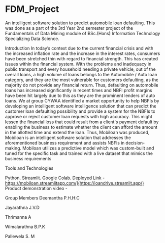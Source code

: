 # FDM_Project

An intelligent software solution to predict automobile loan defaulting.
This was done as a part of the 3rd Year 2nd semester project of the Fundamentals of Data Mining module of BSc.(Hons) Information Technology Specializing Data Science.

Introduction
In today’s context due to the current financial crisis and with the increased inflation rate and the increase in the interest rates, consumers have been stretched thin with regard to financial strength. This has created issues within the financial system. With the problems and inadequacy in public transport and every household needing a private vehicle, out of the overall loans, a high volume of loans belongs to the Automobile / Auto loan category, and they are the most vulnerable for customers defaulting, as the majority do not provide any financial return. Thus, defaulting on automobile loans has increased significantly in recent times and NBFI profit margins have been hit largely due to this as they are the prominent lenders of auto loans. We at group CYWAA identified a market opportunity to help NBFIs by developing an intelligent software intelligence solution that can predict the customer loan defaulting possibility and provide a system for the NBFIs to approve or reject customer loan requests with high accuracy. This might lessen the financial loss that could result from a client's payment default by enabling the business to estimate whether the client can afford the amount in the allotted time and extend the loan. Thus, Mobiloan was produced, Mobiloan is an intelligent software solution that addresses the aforementioned business requirement and assists NBFIs in decision-making. Mobiloan utilizes a predictive model which was custom-built and tuned for the specific task and trained with a live dataset that mimics the business requirements


Tools and Technologies

Python.
Streamlit.
Google Colab.
Deployed Link - https://mobiloan.streamlitapp.com/](https://loandrive.streamlit.app/)
Product demonstration video - 


Group Members
Deemantha P.H.H.C 

Jayarathna J.V.D

Thrimanna A

Wimalarathna B.P.K

Pallewela S. M  
